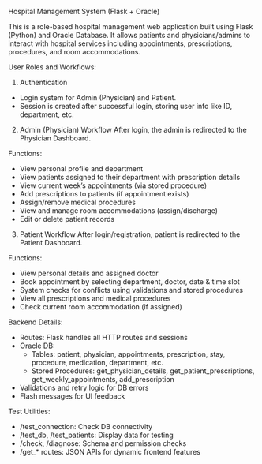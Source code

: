 Hospital Management System (Flask + Oracle)

This is a role-based hospital management web application built using Flask (Python) and Oracle Database. It allows patients and physicians/admins to interact with hospital services including appointments, prescriptions, procedures, and room accommodations.

User Roles and Workflows:

1. Authentication
- Login system for Admin (Physician) and Patient.
- Session is created after successful login, storing user info like ID, department, etc.

2. Admin (Physician) Workflow
After login, the admin is redirected to the Physician Dashboard.

Functions:
- View personal profile and department
- View patients assigned to their department with prescription details
- View current week’s appointments (via stored procedure)
- Add prescriptions to patients (if appointment exists)
- Assign/remove medical procedures
- View and manage room accommodations (assign/discharge)
- Edit or delete patient records

3. Patient Workflow
After login/registration, patient is redirected to the Patient Dashboard.

Functions:
- View personal details and assigned doctor
- Book appointment by selecting department, doctor, date & time slot
- System checks for conflicts using validations and stored procedures
- View all prescriptions and medical procedures
- Check current room accommodation (if assigned)

Backend Details:
- Routes: Flask handles all HTTP routes and sessions
- Oracle DB:
  - Tables: patient, physician, appointments, prescription, stay, procedure, medication, department, etc.
  - Stored Procedures: get_physician_details, get_patient_prescriptions, get_weekly_appointments, add_prescription
- Validations and retry logic for DB errors
- Flash messages for UI feedback

Test Utilities:
- /test_connection: Check DB connectivity
- /test_db, /test_patients: Display data for testing
- /check, /diagnose: Schema and permission checks
- /get_* routes: JSON APIs for dynamic frontend features

